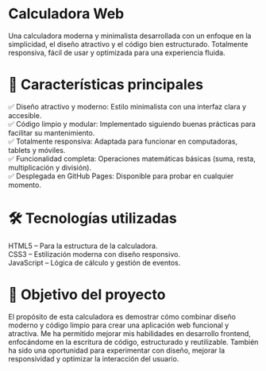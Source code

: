 # Calculadora Web
Una calculadora moderna y minimalista desarrollada con un enfoque en la simplicidad, el diseño atractivo y el código bien estructurado. Totalmente responsiva, fácil de usar y optimizada para una experiencia fluida. 

# 🚀 Características principales
✅ Diseño atractivo y moderno: Estilo minimalista con una interfaz clara y accesible.  
✅ Código limpio y modular: Implementado siguiendo buenas prácticas para facilitar su mantenimiento.  
✅ Totalmente responsiva: Adaptada para funcionar en computadoras, tablets y móviles.  
✅ Funcionalidad completa: Operaciones matemáticas básicas (suma, resta, multiplicación y división).  
✅ Desplegada en GitHub Pages: Disponible para probar en cualquier momento.  

# 🛠 Tecnologías utilizadas
HTML5 – Para la estructura de la calculadora.  
CSS3 – Estilización moderna con diseño responsivo.  
JavaScript – Lógica de cálculo y gestión de eventos.  

# 🎯 Objetivo del proyecto
El propósito de esta calculadora es demostrar cómo combinar diseño moderno y código limpio para crear una aplicación web funcional y atractiva. Me ha permitido mejorar mis habilidades en desarrollo frontend, enfocándome en la escritura de código, estructurado y reutilizable. También ha sido una oportunidad para experimentar con diseño, mejorar la responsividad y optimizar la interacción del usuario.
